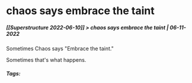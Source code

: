 # chaos says embrace the taint
##### [[Superstructure 2022-06-10]] > chaos says embrace the taint | 06-11-2022

Sometimes Chaos says "Embrace the taint."

Sometimes that's what happens.

##### Tags: 